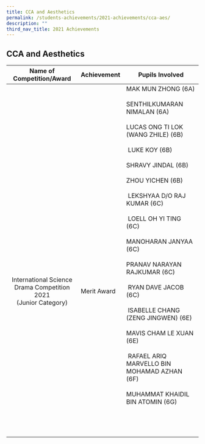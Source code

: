 ```yaml
---
title: CCA and Aesthetics
permalink: /students-achievements/2021-achievements/cca-aes/
description: ""
third_nav_title: 2021 Achievements
---
```

## CCA and Aesthetics

| **Name of Competition/Award**  | **Achievement**  | **Pupils Involved**  |
|:-:|---|---|
| <br><br><br><br><br><br><br><br><br><br><br><br>International Science Drama Competition<br> 2021  <br>(Junior Category)  | <br><br><br><br><br><br><br><br><br><br><br><br>Merit Award  | MAK MUN ZHONG (6A)  <br><br>SENTHILKUMARAN NIMALAN (6A)  <br><br>LUCAS ONG TI LOK (WANG ZHILE) (6B)  <br><br>&nbsp;LUKE KOY (6B)<br><br>SHRAVY JINDAL (6B)  <br><br>ZHOU YICHEN (6B)  <br><br>&nbsp;LEKSHYAA D/O RAJ KUMAR (6C)  <br><br>&nbsp;LOELL OH YI TING (6C)  <br><br>MANOHARAN JANYAA (6C)  <br><br>PRANAV NARAYAN RAJKUMAR (6C)  <br><br>&nbsp;RYAN DAVE JACOB (6C)  <br><br>&nbsp;ISABELLE CHANG (ZENG JINGWEN) (6E)  <br><br>MAVIS CHAM LE XUAN (6E)  <br><br>&nbsp;RAFAEL ARIQ MARVELLO BIN MOHAMAD AZHAN (6F)  <br><br>MUHAMMAT KHAIDIL BIN ATOMIN (6G)  |
|   |   |   |
|   |   |   |
|   |   |   |
|   |   |   |
|   |   |   |
|   |   |   |
|   |   |   |
|   |   |   |
|   |   |   |
|   |   |   |
|   |   |   |
|   |   |   |
|   |   |   |